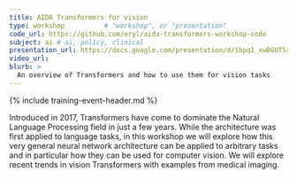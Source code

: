 ```yaml
---
title: AIDA Transformers for vision
type: workshop          # "workshop", or "presentation"
code_url: https://github.com/eryl/aida-transformers-workshop-code
subject: ai # ai, policy, clinical
presentation_url: https://docs.google.com/presentation/d/1bpqI_xwBGUT5saXS6y52U7RO-o2xSXWPT-M5a6Mbq68/edit?usp=sharing
video_url:
blurb: >
  An overview of Transformers and how to use them for vision tasks
---
```


{% include training-event-header.md %}

Introduced in 2017, Transformers have come to dominate the Natural Language Processing field in just a few years. While the architecture was first applied to language tasks, in this workshop we will explore how this very general neural network architecture can be applied to arbitrary tasks and in particular how they can be used for computer vision. We will explore recent trends in vision Transformers with examples from medical imaging.